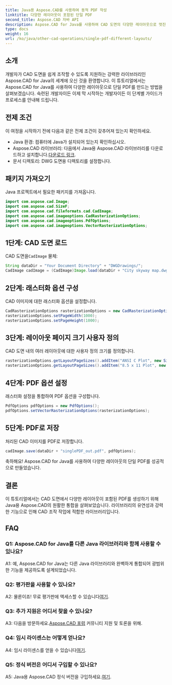 ```yaml
---
title: Java용 Aspose.CAD를 사용하여 동적 PDF 작성
linktitle: 다양한 레이아웃이 포함된 단일 PDF
second_title: Aspose.CAD 자바 API
description: Aspose.CAD for Java를 사용하여 CAD 도면의 다양한 레이아웃으로 멋진 PDF를 생성하세요. Java 개발자를 위한 손쉬운 통합과 강력한 기능.
type: docs
weight: 16
url: /ko/java/other-cad-operations/single-pdf-different-layouts/
---
```

## 소개

개발자가 CAD 도면을 쉽게 조작할 수 있도록 지원하는 강력한 라이브러리인 Aspose.CAD for Java의 세계에 오신 것을 환영합니다. 이 튜토리얼에서는 Aspose.CAD for Java를 사용하여 다양한 레이아웃으로 단일 PDF를 만드는 방법을 살펴보겠습니다. 숙련된 개발자이든 이제 막 시작하는 개발자이든 이 단계별 가이드가 프로세스를 안내해 드립니다.

## 전제 조건

이 여정을 시작하기 전에 다음과 같은 전제 조건이 갖추어져 있는지 확인하세요.
- Java 환경: 컴퓨터에 Java가 설치되어 있는지 확인하십시오.
-  Aspose.CAD 라이브러리: 다음에서 Java용 Aspose.CAD 라이브러리를 다운로드하고 설치합니다.[다운로드 링크](https://releases.aspose.com/cad/java/).
- 문서 디렉토리: DWG 도면용 디렉토리를 설정합니다.

## 패키지 가져오기

Java 프로젝트에서 필요한 패키지를 가져옵니다.

```java
import com.aspose.cad.Image;
import com.aspose.cad.SizeF;
import com.aspose.cad.fileformats.cad.CadImage;
import com.aspose.cad.imageoptions.CadRasterizationOptions;
import com.aspose.cad.imageoptions.PdfOptions;
import com.aspose.cad.imageoptions.VectorRasterizationOptions;
```

## 1단계: CAD 도면 로드

 CAD 도면을`CadImage` 물체:

```java
String dataDir = "Your Document Directory" + "DWGDrawings/";
CadImage cadImage = (CadImage)Image.load(dataDir + "City skyway map.dwg");
```

## 2단계: 래스터화 옵션 구성

CAD 이미지에 대한 래스터화 옵션을 설정합니다.

```java
CadRasterizationOptions rasterizationOptions = new CadRasterizationOptions();
rasterizationOptions.setPageWidth(1000);
rasterizationOptions.setPageHeight(1000);
```

## 3단계: 레이아웃 페이지 크기 사용자 정의

CAD 도면 내의 여러 레이아웃에 대한 사용자 정의 크기를 정의합니다.

```java
rasterizationOptions.getLayoutPageSizes().addItem("ANSI C Plot", new SizeF(500, 1000));
rasterizationOptions.getLayoutPageSizes().addItem("8.5 x 11 Plot", new SizeF(1000, 100));
```

## 4단계: PDF 옵션 설정

래스터화 설정을 통합하여 PDF 옵션을 구성합니다.

```java
PdfOptions pdfOptions = new PdfOptions();
pdfOptions.setVectorRasterizationOptions(rasterizationOptions);
```

## 5단계: PDF로 저장

처리된 CAD 이미지를 PDF로 저장합니다.

```java
cadImage.save(dataDir + "singlePDF_out.pdf", pdfOptions);
```

축하해요! Aspose.CAD for Java를 사용하여 다양한 레이아웃의 단일 PDF를 성공적으로 만들었습니다.

## 결론

이 튜토리얼에서는 CAD 도면에서 다양한 레이아웃이 포함된 PDF를 생성하기 위해 Java용 Aspose.CAD의 원활한 통합을 살펴보았습니다. 라이브러리의 유연성과 강력한 기능으로 인해 CAD 조작 작업에 적합한 라이브러리입니다.

## FAQ

### Q1: Aspose.CAD for Java를 다른 Java 라이브러리와 함께 사용할 수 있나요?

A1: 예, Aspose.CAD for Java는 다른 Java 라이브러리와 완벽하게 통합되어 광범위한 기능을 제공하도록 설계되었습니다.

### Q2: 평가판을 사용할 수 있나요?

 A2: 물론이죠! 무료 평가판에 액세스할 수 있습니다[여기](https://releases.aspose.com/).

### Q3: 추가 지원은 어디서 찾을 수 있나요?

 A3: 다음을 방문하세요.[Aspose.CAD 포럼](https://forum.aspose.com/c/cad/19) 커뮤니티 지원 및 토론을 위해.

### Q4: 임시 라이센스는 어떻게 얻나요?

 A4: 임시 라이센스를 얻을 수 있습니다[여기](https://purchase.aspose.com/temporary-license/).

### Q5: 정식 버전은 어디서 구입할 수 있나요?

A5: Java용 Aspose.CAD 정식 버전을 구입하세요.[여기](https://purchase.aspose.com/buy).